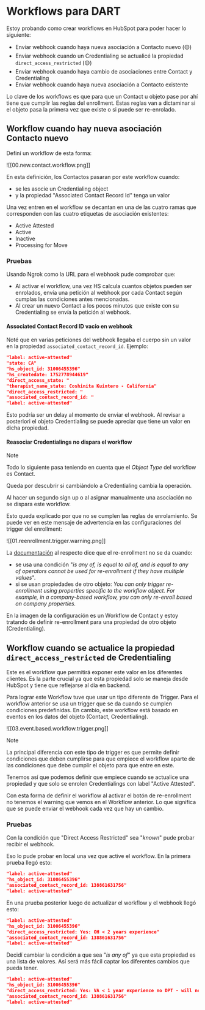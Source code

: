 # Workflows para DART

Estoy probando como crear workflows en HubSpot para poder hacer lo siguiente:

- Enviar webhook cuando haya nueva asociación a Contacto nuevo (🟡)
- Enviar webhook cuando un Credentialing se actualicé la propiedad `direct_access_restricted` (🟡)
- Enviar webhook cuando haya cambio de asociaciones entre Contact y Credentialing
- Enviar webhook cuando haya nueva asociación a Contacto existente

Lo clave de los workflows es que para que un Contact u objeto pase por ahí tiene que cumplir las reglas del enrollment. Estas reglas van a dictaminar si el objeto pasa la primera vez que existe o si puede ser re-enrolado.

## Workflow cuando hay nueva asociación Contacto nuevo

Definí un workflow de esta forma:

![[00.new.contact.workflow.png]]

En esta definición, los Contactos pasaran por este workflow cuando:

- se les asocie un Credentialing object
- y la propiedad "Associated Contact Record Id" tenga un valor

Una vez entren en el workflow se decantan en una de las cuatro ramas que corresponden con las cuatro etiquetas de asociación existentes:

- Active Attested
- Active
- Inactive
- Processing for Move

### Pruebas

Usando Ngrok como la URL para el webhook pude comprobar que:

- Al activar el workflow, una vez HS calcula cuantos objetos pueden ser enrolados, envía una petición al webhook por cada Contact según cumplas las condiciones antes mencionadas.
- Al crear un nuevo Contact a los pocos minutos que existe con su Credentialing se envía la petición al webhook.

#### Associated Contact Record ID vacío en webhook

Noté que en varias peticiones del webhook llegaba el cuerpo sin un valor en la propiedad `associated_contact_record_id`. Ejemplo:

```json
"label: active-attested"
"state: CA"
"hs_object_id: 31006455396"
"hs_createdate: 1752778944619"
"direct_access_state: "
"therapist_name_state: Coshinita Kuintero - California"
"direct_access_restricted: "
"associated_contact_record_id: "
"label: active-attested"
```

Esto podría ser un delay al momento de enviar el webhook. Al revisar a posteriori el objeto Credentialing se puede apreciar que tiene un valor en dicha propiedad.

#### Reasociar Credentialings no dispara el workflow

> [!Note]
> Todo lo siguiente pasa teniendo en cuenta que el _Object Type_ del workflow es Contact.
>
> Queda por descubrir si cambiándolo a Credentialing cambia la operación.

Al hacer un segundo sign up o al asignar manualmente una asociación no se dispara este workflow.

Esto queda explicado por que no se cumplen las reglas de enrolamiento. Se puede ver en este mensaje de advertencia en las configuraciones del trigger del enrollment:

![[01.reenrollment.trigger.warning.png]]

La [documentación](https://knowledge.hubspot.com/workflows/add-re-enrollment-triggers-to-a-workflow#contact-based-workflows) al respecto dice que el re-enrollment no se da cuando:

- se usa una condición "_is any of, is equal to all of, and is equal to any of operators cannot be used for re-enrollment if they have multiple values_".
- si se usan propiedades de otro objeto: _You can only trigger re-enrollment using properties specific to the workflow object. For example, in a company-based workflow, you can only re-enroll based on company properties._

En la imagen de la configuración es un Workflow de Contact y estoy tratando de definir re-enrollment para una propiedad de otro objeto (Credentialing).

## Workflow cuando se actualice la propiedad `direct_access_restricted` de Credentialing

Este es el workflow que permitirá exponer este valor en los diferentes clientes. Es la parte crucial ya que esta propiedad solo se maneja desde HubSpot y tiene que reflejarse al día en backend.

Para lograr este Workflow tuve que usar un tipo diferente de Trigger. Para el workflow anterior se usa un trigger que se da cuando se cumplen condiciones predefinidas. En cambio, este workflow está basado en eventos en los datos del objeto (Contact, Credentialing).

![[03.event.based.workflow.trigger.png]]

> [!Note]
> La principal diferencia con este tipo de trigger es que permite definir condiciones que deben cumplirse para que empiece el workflow aparte de las condiciones que debe cumplir el objeto para que entre en este.
>
> Tenemos así que podemos definir que empiece cuando se actualice una propiedad y que solo se enrolen Credentialings con label "Active Attested".

Con esta forma de definir el workflow al activar el botón de re-enrollment no tenemos el warning que vemos en el Workflow anterior. Lo que significa que se puede enviar el webhook cada vez que hay un cambio.

### Pruebas

Con la condición que "Direct Access Restricted" sea "_known_" pude probar recibir el webhook.

Eso lo pude probar en local una vez que active el workflow. En la primera prueba llegó esto:
```json
"label: active-attested"
"hs_object_id: 31006455396"
"associated_contact_record_id: 138861631756"
"label: active-attested"
```

En una prueba posterior luego de actualizar el workflow y el webhook llegó esto:
```json
"label: active-attested"
"hs_object_id: 31006455396"
"direct_access_restricted: Yes: OH < 2 years experience"
"associated_contact_record_id: 138861631756"
"label: active-attested"
```

Decidí cambiar la condición a que sea "_is any of_" ya que esta propiedad es una lista de valores. Así será más fácil captar los diferentes cambios que pueda tener.

```json
"label: active-attested"
"hs_object_id: 31006455396"
"direct_access_restricted: Yes: VA < 1 year experience no DPT - will need license"
"associated_contact_record_id: 138861631756"
"label: active-attested"
```